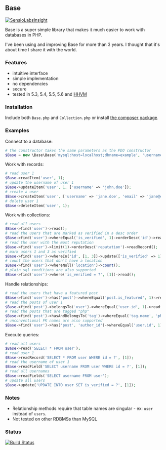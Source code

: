 ## Base

[![SensioLabsInsight](https://insight.sensiolabs.com/projects/c8843251-ba46-4be5-be0e-9af19170ac83/mini.png)](https://insight.sensiolabs.com/projects/c8843251-ba46-4be5-be0e-9af19170ac83)

Base is a super simple library that makes it much easier to work with databases in PHP. 

I've been using and improving Base for more than 3 years. I thought that it's about time I share it with the world.

### Features

- intuitive interface
- simple implementation
- no dependencies
- secure
- tested in 5.3, 5.4, 5.5, 5.6 and [HHVM](http://hhvm.com/)

### Installation

Include both `Base.php` and `Collection.php` or install [the composer package](https://packagist.org/packages/erusev/base).

### Examples

Connect to a database:
```php
# the constructor takes the same parameters as the PDO constructor
$Base = new \Base\Base('mysql:host=localhost;dbname=example', 'username', 'password');
```

Work with records:
```php
# read user 1
$Base->readItem('user', 1);
# update the username of user 1
$Base->updateItem('user', 1, ['username' => 'john.doe']);
# create a user
$Base->createItem('user', ['username' => 'jane.doe', 'email' => 'jane@example.com']);
# delete user 1
$Base->deleteItem('user', 1);
```

Work with collections:
```php
# read all users
$Base->find('user')->read();
# read the users that are marked as verified in a desc order
$Base->find('user')->whereEqual('is_verified', 1)->orderDesc('id')->read();
# read the user with the most reputation
$Base->find('user')->limit(1)->orderDesc('reputation')->readRecord();
# mark users 1 and 3 as verified
$Base->find('user')->whereIn('id', [1, 3])->update(['is_verified' => 1]);
# count the users that don't have a location
$Base->find('user')->whereNull('location')->count();
# plain sql conditions are also supported
$Base->find('user')->where('is_verified = ?', [1])->read();
```

Handle relationships:
```php
# read the users that have a featured post
$Base->find('user')->has('post')->whereEqual('post.is_featured', 1)->read();
# read the posts of user 1
$Base->find('post')->belongsTo('user')->whereEqual('user.id', 1)->read();
# read the posts that are tagged "php"
$Base->find('post')->hasAndBelongsTo('tag')->whereEqual('tag.name', 'php')->read();
# unconventional FK names are also supported
$Base->find('user')->has('post', 'author_id')->whereEqual('user.id', 1)->read();
```

Execute queries:
```php
# read all users
$Base->read('SELECT * FROM user');
# read user 1
$Base->readRecord('SELECT * FROM user WHERE id = ?', [1]);
# read the username of user 1
$Base->readField('SELECT username FROM user WHERE id = ?', [1]);
# read all usernames
$Base->readFields('SELECT username FROM user');
# update all users
$Base->update('UPDATE INTO user SET is_verified = ?', [1]);
```

### Notes

- Relationship methods require that table names are singular - ex: `user` instead of `users`.
- Not tested on other RDBMSs than MySQL

### Status

[![Build Status](http://img.shields.io/travis/erusev/base.svg?style=flat-square)](https://travis-ci.org/erusev/base)
<!--
[![Latest Stable Version](http://img.shields.io/packagist/v/erusev/base.svg?style=flat-square)](https://packagist.org/packages/erusev/base)
-->
